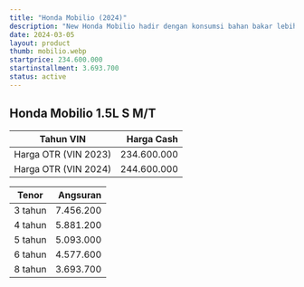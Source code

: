 ```yaml
---
title: "Honda Mobilio (2024)"
description: "New Honda Mobilio hadir dengan konsumsi bahan bakar lebih hemat dan performa yang selalu bisa diandalkan."
date: 2024-03-05
layout: product
thumb: mobilio.webp
startprice: 234.600.000
startinstallment: 3.693.700
status: active
---
```

## Honda Mobilio 1.5L S M/T

| Tahun VIN | Harga Cash |
| --- | --: |
| Harga OTR (VIN 2023) | 234.600.000 |
| Harga OTR (VIN 2024) | 244.600.000 |

| Tenor | Angsuran |
| --- | --: |
| 3 tahun | 7.456.200 |
| 4 tahun | 5.881.200 |
| 5 tahun | 5.093.000 |
| 6 tahun | 4.577.600 |
| 8 tahun | 3.693.700 |

